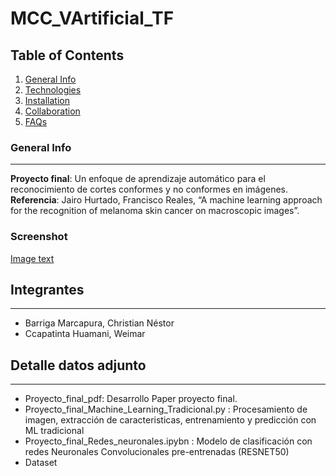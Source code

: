 # MCC_VArtificial_TF
## Table of Contents
1. [General Info](#general-info)
2. [Technologies](#technologies)
3. [Installation](#installation)
4. [Collaboration](#collaboration)
5. [FAQs](#faqs)
### General Info
***
**Proyecto final**: Un enfoque de aprendizaje automático para el reconocimiento de cortes conformes y no conformes en imágenes. <br>
**Referencia**: Jairo Hurtado, Francisco Reales, “A machine learning approach for the recognition of melanoma skin cancer on macroscopic images”. 
### Screenshot
[Image text](https://ibb.co/Jc8cq4F)
## Integrantes
***
*  Barriga Marcapura, Christian Néstor 
*  Ccapatinta Huamani, Weimar


## Detalle datos adjunto
***
* Proyecto_final_pdf: Desarrollo Paper proyecto final. 
* Proyecto_final_Machine_Learning_Tradicional.py : Procesamiento de imagen, extracción de caracteristicas, entrenamiento y predicción con ML tradicional
* Proyecto_final_Redes_neuronales.ipybn : Modelo de clasificación con redes Neuronales Convolucionales pre-entrenadas (RESNET50)
* Dataset

